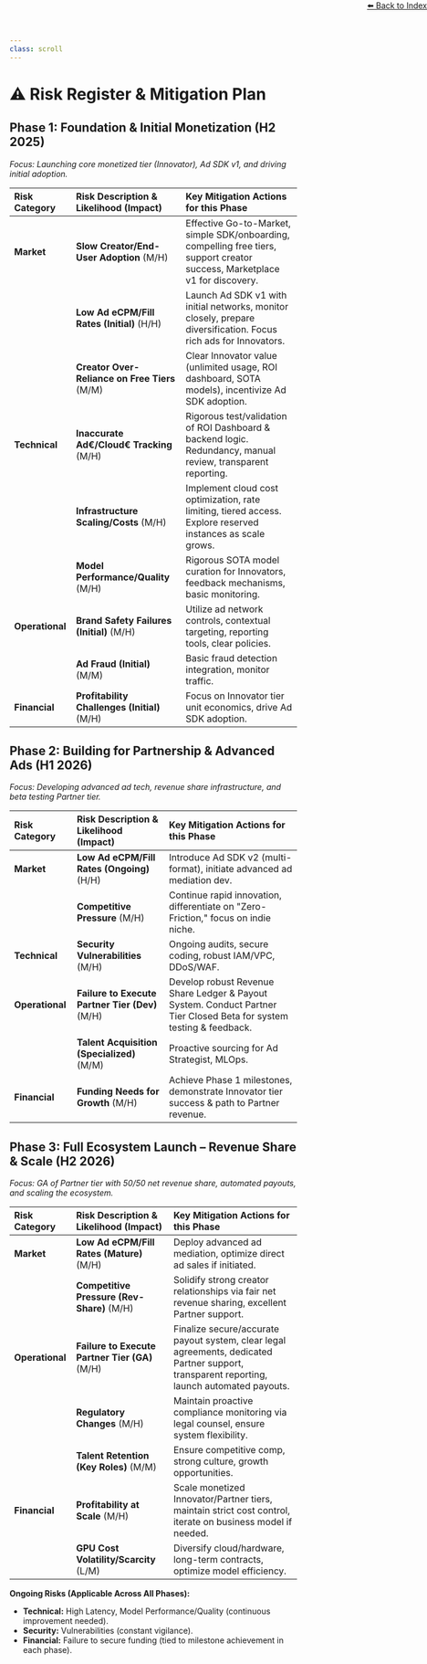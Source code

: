 ```yaml
---
class: scroll
---
```

<div style="text-align: right; position: absolute; top: 0; right: 0;">
<a href="/10">⬅️ Back to Index</a>
</div>

# ⚠️ **Risk Register & Mitigation Plan**

## **Phase 1: Foundation & Initial Monetization (H2 2025)**
*Focus: Launching core monetized tier (Innovator), Ad SDK v1, and driving initial adoption.*

| Risk Category | Risk Description & Likelihood (Impact) | Key Mitigation Actions for this Phase                                                                                                                                                             |
| :------------ | :------------------------------------- | :------------------------------------------------------------------------------------------------------------------------------------------------------------------------------------------------ |
| **Market**    | **Slow Creator/End-User Adoption** (M/H) | Effective Go-to-Market, simple SDK/onboarding, compelling free tiers, support creator success, Marketplace v1 for discovery.                                                                     |
|               | **Low Ad eCPM/Fill Rates (Initial)** (H/H) | Launch Ad SDK v1 with initial networks, monitor closely, prepare diversification. Focus rich ads for Innovators.                                                                                   |
|               | **Creator Over-Reliance on Free Tiers** (M/M) | Clear Innovator value (unlimited usage, ROI dashboard, SOTA models), incentivize Ad SDK adoption.                                                                                                |
| **Technical** | **Inaccurate Ad€/Cloud€ Tracking** (M/H) | Rigorous test/validation of ROI Dashboard & backend logic. Redundancy, manual review, transparent reporting.                                                                                      |
|               | **Infrastructure Scaling/Costs** (M/H)   | Implement cloud cost optimization, rate limiting, tiered access. Explore reserved instances as scale grows.                                                                                         |
|               | **Model Performance/Quality** (M/H)      | Rigorous SOTA model curation for Innovators, feedback mechanisms, basic monitoring.                                                                                                                 |
| **Operational**| **Brand Safety Failures (Initial)** (M/H) | Utilize ad network controls, contextual targeting, reporting tools, clear policies.                                                                                                               |
|               | **Ad Fraud (Initial)** (M/M)             | Basic fraud detection integration, monitor traffic.                                                                                                                                                 |
| **Financial** | **Profitability Challenges (Initial)** (M/H) | Focus on Innovator tier unit economics, drive Ad SDK adoption.                                                                                                                                  |

## **Phase 2: Building for Partnership & Advanced Ads (H1 2026)**
*Focus: Developing advanced ad tech, revenue share infrastructure, and beta testing Partner tier.*

| Risk Category | Risk Description & Likelihood (Impact) | Key Mitigation Actions for this Phase                                                                                                                                                             |
| :------------ | :------------------------------------- | :------------------------------------------------------------------------------------------------------------------------------------------------------------------------------------------------ |
| **Market**    | **Low Ad eCPM/Fill Rates (Ongoing)** (H/H) | Introduce Ad SDK v2 (multi-format), initiate advanced ad mediation dev.                                                                                                                           |
|               | **Competitive Pressure** (M/H)           | Continue rapid innovation, differentiate on "Zero-Friction," focus on indie niche.                                                                                                                 |
| **Technical** | **Security Vulnerabilities** (M/H)       | Ongoing audits, secure coding, robust IAM/VPC, DDoS/WAF.                                                                                                                                          |
| **Operational**| **Failure to Execute Partner Tier (Dev)** (M/H) | Develop robust Revenue Share Ledger & Payout System. Conduct Partner Tier Closed Beta for system testing & feedback.                                                                        |
|               | **Talent Acquisition (Specialized)** (M/M)| Proactive sourcing for Ad Strategist, MLOps.                                                                                                                                                      |
| **Financial** | **Funding Needs for Growth** (M/H)       | Achieve Phase 1 milestones, demonstrate Innovator tier success & path to Partner revenue.                                                                                                         |

## **Phase 3: Full Ecosystem Launch – Revenue Share & Scale (H2 2026)**
*Focus: GA of Partner tier with 50/50 net revenue share, automated payouts, and scaling the ecosystem.*

| Risk Category | Risk Description & Likelihood (Impact) | Key Mitigation Actions for this Phase                                                                                                                                                             |
| :------------ | :------------------------------------- | :------------------------------------------------------------------------------------------------------------------------------------------------------------------------------------------------ |
| **Market**    | **Low Ad eCPM/Fill Rates (Mature)** (M/H)  | Deploy advanced ad mediation, optimize direct ad sales if initiated.                                                                                                                              |
|               | **Competitive Pressure (Rev-Share)** (M/H)| Solidify strong creator relationships via fair net revenue sharing, excellent Partner support.                                                                                                    |
| **Operational**| **Failure to Execute Partner Tier (GA)** (M/H)| Finalize secure/accurate payout system, clear legal agreements, dedicated Partner support, transparent reporting, launch automated payouts.                                                       |
|               | **Regulatory Changes** (M/H)             | Maintain proactive compliance monitoring via legal counsel, ensure system flexibility.                                                                                                              |
|               | **Talent Retention (Key Roles)** (M/M)   | Ensure competitive comp, strong culture, growth opportunities.                                                                                                                                    |
| **Financial** | **Profitability at Scale** (M/H)         | Scale monetized Innovator/Partner tiers, maintain strict cost control, iterate on business model if needed.                                                                                       |
|               | **GPU Cost Volatility/Scarcity** (L/M)   | Diversify cloud/hardware, long-term contracts, optimize model efficiency.                                                                                                                         |

**Ongoing Risks (Applicable Across All Phases):**
*   **Technical:** High Latency, Model Performance/Quality (continuous improvement needed).
*   **Security:** Vulnerabilities (constant vigilance).
*   **Financial:** Failure to secure funding (tied to milestone achievement in each phase).
